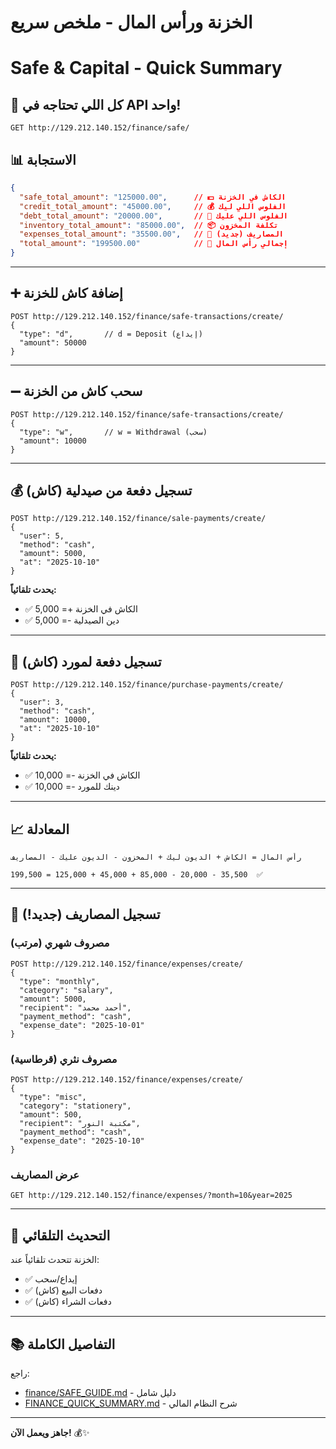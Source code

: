 # الخزنة ورأس المال - ملخص سريع
# Safe & Capital - Quick Summary

## 🎯 كل اللي تحتاجه في API واحد!

```http
GET http://129.212.140.152/finance/safe/
```

## 📊 الاستجابة

```json
{
  "safe_total_amount": "125000.00",      // 💵 الكاش في الخزنة
  "credit_total_amount": "45000.00",     // 💰 الفلوس اللي ليك
  "debt_total_amount": "20000.00",       // 💸 الفلوس اللي عليك
  "inventory_total_amount": "85000.00",  // 📦 تكلفة المخزون
  "expenses_total_amount": "35500.00",   // 💸 المصاريف (جديد)
  "total_amount": "199500.00"            // 💎 إجمالي رأس المال
}
```

---

## ➕ إضافة كاش للخزنة

```http
POST http://129.212.140.152/finance/safe-transactions/create/
{
  "type": "d",       // d = Deposit (إيداع)
  "amount": 50000
}
```

---

## ➖ سحب كاش من الخزنة

```http
POST http://129.212.140.152/finance/safe-transactions/create/
{
  "type": "w",       // w = Withdrawal (سحب)
  "amount": 10000
}
```

---

## 💰 تسجيل دفعة من صيدلية (كاش)

```http
POST http://129.212.140.152/finance/sale-payments/create/
{
  "user": 5,
  "method": "cash",
  "amount": 5000,
  "at": "2025-10-10"
}
```

**يحدث تلقائياً:**
- ✅ الكاش في الخزنة += 5,000
- ✅ دين الصيدلية -= 5,000

---

## 💸 تسجيل دفعة لمورد (كاش)

```http
POST http://129.212.140.152/finance/purchase-payments/create/
{
  "user": 3,
  "method": "cash",
  "amount": 10000,
  "at": "2025-10-10"
}
```

**يحدث تلقائياً:**
- ✅ الكاش في الخزنة -= 10,000
- ✅ دينك للمورد -= 10,000

---

## 📈 المعادلة

```
رأس المال = الكاش + الديون ليك + المخزون - الديون عليك - المصاريف

199,500 = 125,000 + 45,000 + 85,000 - 20,000 - 35,500  ✅
```

---

## 💸 تسجيل المصاريف (جديد!)

### مصروف شهري (مرتب)

```http
POST http://129.212.140.152/finance/expenses/create/
{
  "type": "monthly",
  "category": "salary",
  "amount": 5000,
  "recipient": "أحمد محمد",
  "payment_method": "cash",
  "expense_date": "2025-10-01"
}
```

### مصروف نثري (قرطاسية)

```http
POST http://129.212.140.152/finance/expenses/create/
{
  "type": "misc",
  "category": "stationery",
  "amount": 500,
  "recipient": "مكتبة النور",
  "payment_method": "cash",
  "expense_date": "2025-10-10"
}
```

### عرض المصاريف

```http
GET http://129.212.140.152/finance/expenses/?month=10&year=2025
```

---

## 🔄 التحديث التلقائي

الخزنة تتحدث تلقائياً عند:
- ✅ إيداع/سحب
- ✅ دفعات البيع (كاش)
- ✅ دفعات الشراء (كاش)

---

## 📚 التفاصيل الكاملة

راجع:
- [finance/SAFE_GUIDE.md](./finance/SAFE_GUIDE.md) - دليل شامل
- [FINANCE_QUICK_SUMMARY.md](./FINANCE_QUICK_SUMMARY.md) - شرح النظام المالي

---

**جاهز ويعمل الآن!** 💰✨

